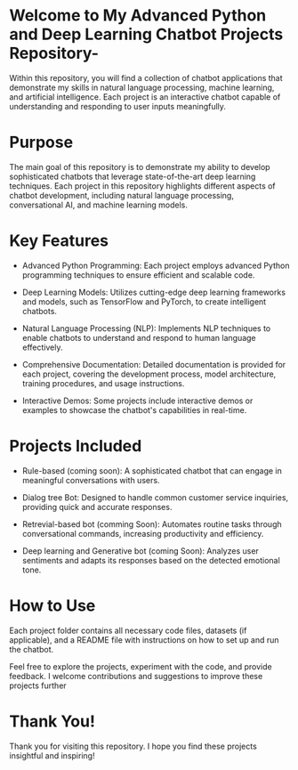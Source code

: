 # Welcome to My Advanced Python and Deep Learning Chatbot Projects Repository-

Within this repository, you will find a collection of chatbot applications that demonstrate my skills in natural language processing, machine learning, and artificial intelligence. Each project is an interactive chatbot capable of understanding and responding to user inputs meaningfully.

# Purpose

The main goal of this repository is to demonstrate my ability to develop sophisticated chatbots that leverage state-of-the-art deep learning techniques. Each project in this repository highlights different aspects of chatbot development, including natural language processing, conversational AI, and machine learning models.

# Key Features

- Advanced Python Programming: Each project employs advanced Python programming techniques to ensure efficient and scalable code.

- Deep Learning Models: Utilizes cutting-edge deep learning frameworks and models, such as TensorFlow and PyTorch, to create intelligent chatbots.

- Natural Language Processing (NLP): Implements NLP techniques to enable chatbots to understand and respond to human language effectively.

- Comprehensive Documentation: Detailed documentation is provided for each project, covering the development process, model architecture, training procedures, and usage    instructions.

- Interactive Demos: Some projects include interactive demos or examples to showcase the chatbot's capabilities in real-time.

# Projects Included

- Rule-based (coming soon): A sophisticated chatbot that can engage in meaningful conversations with users.

- Dialog tree Bot: Designed to handle common customer service inquiries, providing quick and accurate responses.

- Retrevial-based bot (comming Soon): Automates routine tasks through conversational commands, increasing productivity and efficiency.

- Deep learning and Generative bot (coming Soon): Analyzes user sentiments and adapts its responses based on the detected emotional tone.

# How to Use

Each project folder contains all necessary code files, datasets (if applicable), and a README file with instructions on how to set up and run the chatbot.

Feel free to explore the projects, experiment with the code, and provide feedback. I welcome contributions and suggestions to improve these projects further

# Thank You!

Thank you for visiting this repository. I hope you find these projects insightful and inspiring!

